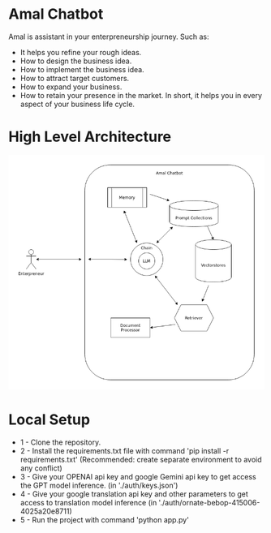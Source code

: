 # Amal Chatbot 
Amal is assistant in your enterpreneurship journey. 
Such as:
* It helps you refine your rough ideas.
* How to design the business idea.
* How to implement the business idea.
* How to attract target customers.
* How to expand your business.
* How to retain your presence in the market.
In short, it helps you in every aspect of your business life cycle.

# High Level Architecture
![alt text](https://github.com/beyonddata-ai/amal_chatbot/blob/main/amal.png?raw=true)

# Local Setup
* 1 - Clone the repository.
* 2 - Install the requirements.txt file with command 'pip install -r requirements.txt' (Recommended: create separate environment to avoid any conflict)
* 3 - Give your OPENAI api key and google Gemini api key to get access the GPT model inference. (in './auth/keys.json')
* 4 - Give your google translation api key and other parameters to get access to translation model inference (in './auth/ornate-bebop-415006-4025a20e8711)
* 5 - Run the project with command 'python app.py'
